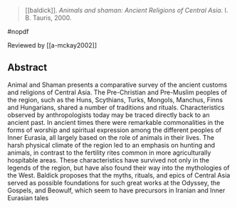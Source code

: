 > [[baldick]]. *Animals and shaman: Ancient Religions of Central Asia*. I. B. Tauris, 2000.

#nopdf 

Reviewed by [[a-mckay2002]]

## Abstract
Animal and Shaman presents a comparative survey of the ancient customs and religions of Central Asia. The Pre-Christian and Pre-Muslim peoples of the region, such as the Huns, Scythians, Turks, Mongols, Manchus, Finns and Hungarians, shared a number of traditions and rituals. Characteristics observed by anthropologists today may be traced directly back to an ancient past. In ancient times there were remarkable commonalities in the forms of worship and spiritual expression among the different peoples of Inner Eurasia, all largely based on the role of animals in their lives. The harsh physical climate of the region led to an emphasis on hunting and animals, in contrast to the fertility rites common in more agriculturally hospitable areas. These characteristics have survived not only in the legends of the region, but have also found their way into the mythologies of the West. Baldick proposes that the myths, rituals, and epics of Central Asia served as possible foundations for such great works at the Odyssey, the Gospels, and Beowulf, which seem to have precursors in Iranian and Inner Eurasian tales